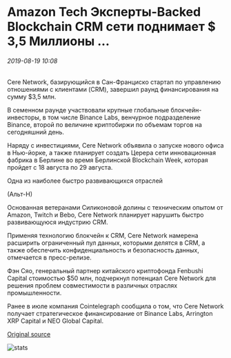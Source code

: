 # Amazon Tech Эксперты-Backed Blockchain CRM сети поднимает $ 3,5 Миллионы ...

###### 2019-08-19 10:08

Cere Network, базирующийся в Сан-Франциско стартап по управлению отношениями с клиентами (CRM), завершил раунд финансирования на сумму $3,5 млн.

В семенном раунде участвовали крупные глобальные блокчейн-инвесторы, в том числе Binance Labs, венчурное подразделение Binance, второй по величине криптобиржи по объемам торгов на сегодняшний день.

Наряду с инвестициями, Cere Network объявила о запуске нового офиса в Нью-йорке, а также планирует создать Церера сети инновационная фабрика в Берлине во время Берлинской Blockchain Week, которая пройдет с 18 августа по 29 августа.

Одна из наиболее быстро развивающихся отраслей

(Альт-Н)

Основанная ветеранами Силиконовой долины с техническим опытом от Amazon, Twitch и Bebo, Cere Network планирует нарушить быстро развивающуюся индустрию CRM.

Применяя технологию блокчейн к CRM, Cere Network намерена расширить ограниченный пул данных, которыми делятся в CRM, а также обеспечить конфиденциальность и безопасность данных, отмечается в пресс-релизе.

Фэн Сяо, генеральный партнер китайского криптофонда Fenbushi Capital стоимостью $50 млн, подчеркнул потенциал Cere Network для решения проблем совместимости в различных отраслях промышленности.

Ранее в июле компания Cointelegraph сообщила о том, что Cere Network получает стратегическое финансирование от Binance Labs, Arrington XRP Capital и NEO Global Capital.

[Original source](https://cointelegraph.com/news/amazon-tech-experts-backed-blockchain-crm-network-raises-35m)

![stats](https://c.statcounter.com/11760860/0/a89fa40b/1/ "stats")
